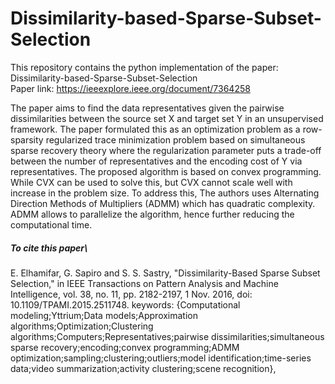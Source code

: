 # Dissimilarity-based-Sparse-Subset-Selection

This repository contains the python implementation of the paper: Dissimilarity-based-Sparse-Subset-Selection\
Paper link: https://ieeexplore.ieee.org/document/7364258

The paper aims to find the data representatives given the pairwise dissimilarities between the source set X and target set Y in an unsupervised framework. The paper formulated this as an optimization problem as a row-sparsity regularized trace minimization problem based on simultaneous sparse recovery theory where the regularization parameter puts a trade-off between the number of representatives and the encoding cost of  Y via representatives. The proposed algorithm is based on convex programming. While CVX can be used to solve this, but CVX cannot scale well with increase in the problem size. To address this, The authors uses Alternating Direction Methods of Multipliers (ADMM) which has quadratic complexity. ADMM allows to parallelize the algorithm, hence further reducing the computational time.

##### To cite this paper\
E. Elhamifar, G. Sapiro and S. S. Sastry, "Dissimilarity-Based Sparse Subset Selection," in IEEE Transactions on Pattern Analysis and Machine Intelligence, vol. 38, no. 11, pp. 2182-2197, 1 Nov. 2016, doi: 10.1109/TPAMI.2015.2511748.
keywords: {Computational modeling;Yttrium;Data models;Approximation algorithms;Optimization;Clustering algorithms;Computers;Representatives;pairwise dissimilarities;simultaneous sparse recovery;encoding;convex programming;ADMM optimization;sampling;clustering;outliers;model identification;time-series data;video summarization;activity clustering;scene recognition},

